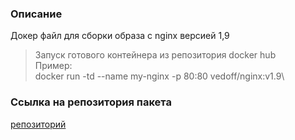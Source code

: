 ### Описание
Докер файл для сборки образа с nginx версией 1,9
> Запуск готового контейнера из репозитория docker hub\
Пример:\
> docker run -td --name my-nginx -p 80:80 vedoff/nginx:v1.9\
### Ссылка на репозитория пакета
[репозиторий](http://rpm.vedoff.online/repo/)
